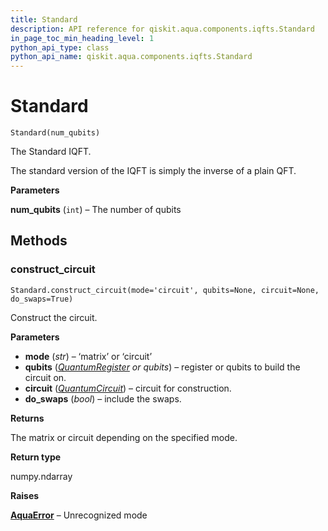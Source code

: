 ```yaml
---
title: Standard
description: API reference for qiskit.aqua.components.iqfts.Standard
in_page_toc_min_heading_level: 1
python_api_type: class
python_api_name: qiskit.aqua.components.iqfts.Standard
---
```


# Standard

<span id="qiskit.aqua.components.iqfts.Standard" />

`Standard(num_qubits)`

The Standard IQFT.

The standard version of the IQFT is simply the inverse of a plain QFT.

**Parameters**

**num\_qubits** (`int`) – The number of qubits

## Methods

### construct\_circuit

<span id="qiskit.aqua.components.iqfts.Standard.construct_circuit" />

`Standard.construct_circuit(mode='circuit', qubits=None, circuit=None, do_swaps=True)`

Construct the circuit.

**Parameters**

*   **mode** (*str*) – ‘matrix’ or ‘circuit’
*   **qubits** ([*QuantumRegister*](qiskit.circuit.QuantumRegister "qiskit.circuit.QuantumRegister") *or qubits*) – register or qubits to build the circuit on.
*   **circuit** ([*QuantumCircuit*](qiskit.circuit.QuantumCircuit "qiskit.circuit.QuantumCircuit")) – circuit for construction.
*   **do\_swaps** (*bool*) – include the swaps.

**Returns**

The matrix or circuit depending on the specified mode.

**Return type**

numpy.ndarray

**Raises**

[**AquaError**](qiskit.aqua.AquaError "qiskit.aqua.AquaError") – Unrecognized mode

